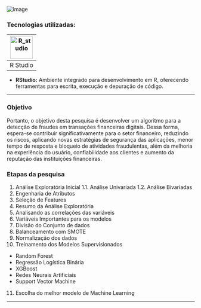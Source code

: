 ![image](https://github.com/AlbertoFAraujo/USP_Esaql_dsa/assets/105552990/1eb2af07-c804-4050-a1bb-140403d5c93f)

### Tecnologias utilizadas: 
| [<img align="center" alt="R_studio" height="60" width="60" src="https://github.com/AlbertoFAraujo/R_Petrobras/assets/105552990/02dff6df-07be-43dc-8b35-21d06eabf9e1">](https://posit.co/download/rstudio-desktop/) |
|:---:|
| R Studio |

- **RStudio:** Ambiente integrado para desenvolvimento em R, oferecendo ferramentas para escrita, execução e depuração de código.

<hr>

### Objetivo

Portanto, o objetivo desta pesquisa é desenvolver um algoritmo para a detecção de fraudes em transações financeiras digitais. Dessa forma, espera-se contribuir significativamente para o setor financeiro, reduzindo os riscos, aplicando novas estratégias de segurança das aplicações, menor tempo de resposta e bloqueio de atividades fraudulentas, além da melhoria na experiência do usuário, confiabilidade aos clientes e aumento da reputação das instituições financeiras.

### Etapas da pesquisa
1. Análise Exploratória Inicial
1.1. Análise Univariada
1.2. Análise Bivariadas
2. Engenharia de Atributos
3. Seleção de Features
4. Resumo da Análise Exploratória
5. Analisando as correlações das variáveis
6. Variáveis Importantes para os modelos
7. Divisão do Conjunto de dados
8. Balanceamento com SMOTE
9. Normalização dos dados
10. Treinamento dos Modelos Supervisionados
- Random Forest
- Regressão Logística Binária
- XGBoost
- Redes Neurais Artificiais
- Support Vector Machine
11. Escolha do melhor modelo de Machine Learning

<hr>
